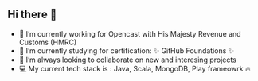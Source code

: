 ## Hi there 👋

- 🔭 I’m currently working for Opencast with His Majesty Revenue and Customs (HMRC)
- 🌱 I’m currently studying for certification: ✨ GitHub Foundations ✨
- 👯 I’m always looking to collaborate on new and interesing projects
- 💻 My current tech stack is : Java, Scala, MongoDB, Play frameowrk 🔥

